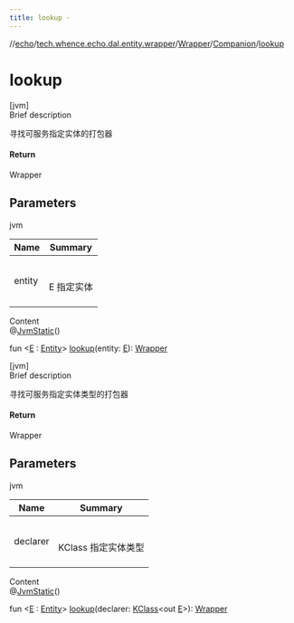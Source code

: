 ```yaml
---
title: lookup -
---
```

//[echo](../../../index.md)/[tech.whence.echo.dal.entity.wrapper](../../index.md)/[Wrapper](../index.md)/[Companion](index.md)/[lookup](lookup.md)



# lookup  
[jvm]  
Brief description  


寻找可服务指定实体的打包器



#### Return  


Wrapper



## Parameters  
  
jvm  
  
|  Name|  Summary| 
|---|---|
| entity| <br><br>E 指定实体<br><br>
  
  
Content  
@[JvmStatic](https://kotlinlang.org/api/latest/jvm/stdlib/kotlin.jvm/-jvm-static/index.html)()  
  
fun <[E](lookup.md) : [Entity](../../../tech.whence.echo.dal.entity/-entity/index.md)> [lookup](lookup.md)(entity: [E](lookup.md)): [Wrapper](../index.md)  


[jvm]  
Brief description  


寻找可服务指定实体类型的打包器



#### Return  


Wrapper



## Parameters  
  
jvm  
  
|  Name|  Summary| 
|---|---|
| declarer| <br><br>KClass<out E> 指定实体类型<br><br>
  
  
Content  
@[JvmStatic](https://kotlinlang.org/api/latest/jvm/stdlib/kotlin.jvm/-jvm-static/index.html)()  
  
fun <[E](lookup.md) : [Entity](../../../tech.whence.echo.dal.entity/-entity/index.md)> [lookup](lookup.md)(declarer: [KClass](https://kotlinlang.org/api/latest/jvm/stdlib/kotlin.reflect/-k-class/index.html)<out [E](lookup.md)>): [Wrapper](../index.md)  



